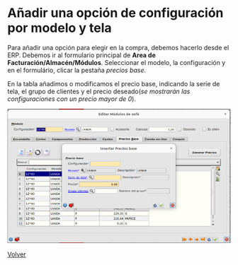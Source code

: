 # Añadir una opción de configuración por modelo y tela

Para añadir una opción para elegir en la compra, debemos hacerlo desde el ERP. Debemos ir al formulario principal de **Area de Facturación/Almacén/Módulos**. Seleccionar el modelo, la configuración y en el formulário, clicar la pestaña *precios base*.

En la tabla añadimos o modificamos el precio base, indicando la serie de tela, el grupo de clientes y el precio deseado(*se mostrarán las configuraciones con un precio mayor de 0*).

![Añadir precio base](./img/addconfpreciobase.png)

[Volver](./addproducto.md)